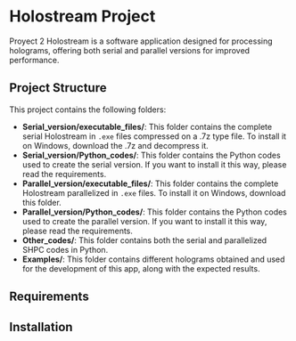 # Holostream Project
Proyect 2
Holostream is a software application designed for processing holograms, offering both serial and parallel versions for improved performance.

## Project Structure

This project contains the following folders:

- **Serial_version/executable_files/**: This folder contains the complete serial Holostream in `.exe` files compressed on a .7z type file. To install it on Windows, download the .7z and decompress it.
- **Serial_version/Python_codes/**: This folder contains the Python codes used to create the serial version. If you want to install it this way, please read the requirements.
- **Parallel_version/executable_files/**: This folder contains the complete Holostream parallelized in `.exe` files. To install it on Windows, download this folder.
- **Parallel_version/Python_codes/**: This folder contains the Python codes used to create the parallel version. If you want to install it this way, please read the requirements.
- **Other_codes/**: This folder contains both the serial and parallelized SHPC codes in Python.
- **Examples/**: This folder contains different holograms obtained and used for the development of this app, along with the expected results.

## Requirements


## Installation
